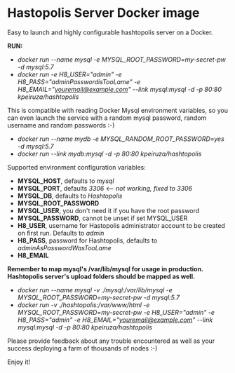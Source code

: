 # Hastopolis Server Docker image

Easy to launch and highly configurable hashtopolis server on a Docker.

__RUN:__
- *docker run --name mysql  -e MYSQL_ROOT_PASSWORD=my-secret-pw  -d mysql:5.7*
- *docker run -e H8_USER="admin" -e H8_PASS="adminPasswordisTooLame" -e H8_EMAIL="youremail@example.com" --link mysql:mysql -d -p 80:80 kpeiruza/hashtopolis*

This is compatible with reading Docker Mysql environment variables, so you can even launch the service with a random mysql password, random username and random passwords :-)

- *docker run --name mydb  -e MYSQL_RANDOM_ROOT_PASSWORD=yes  -d mysql:5.7*
- *docker run --link mydb:mysql -d -p 80:80 kpeiruza/hashtopolis*

Supported environment configuration variables:
- __MYSQL_HOST__, defaults to *mysql*
- __MYSQL_PORT__, defaults *3306* <-- *not working, fixed to 3306*
- __MYSQL_DB__, defaults to *Hashtopolis*
- __MYSQL_ROOT_PASSWORD__
- __MYSQL_USER__, you don't need it if you have the root password
- __MYSQL_PASSWORD__, cannot be unset if set MYSQL_USER
- __H8_USER__, username for Hastopolis administrator account to be created on first run. Defaults to *admin*
- __H8_PASS__, password for Hashtopolis, defaults to *adminAsPasswordWasTooLame*
- __H8_EMAIL__



__Remember to map mysql's /var/lib/mysql for usage in production. Hashtopolis server's upload folders should be mapped as well.__
- *docker run --name mysql -v ./mysql:/var/lib/mysql -e MYSQL_ROOT_PASSWORD=my-secret-pw  -d mysql:5.7*
- *docker run -v ./hashtopolis:/var/www/html -e MYSQL_ROOT_PASSWORD=my-secret-pw -e H8_USER="admin" -e H8_PASS="admin" -e H8_EMAIL="youremail@example.com" --link mysql:mysql -d -p 80:80 kpeiruza/hashtopolis*


Please provide feedback about any trouble encountered as well as your success deploying a farm of thousands of nodes :-)

Enjoy it!

